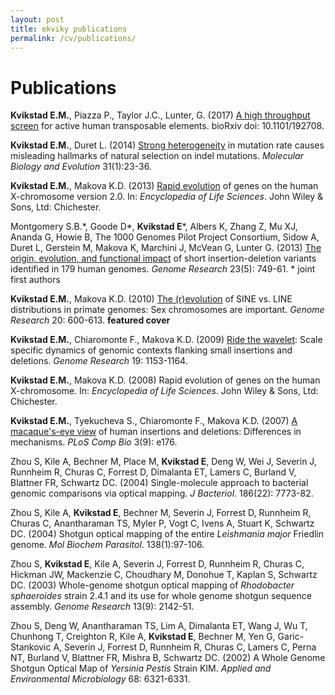 ```yaml
---
layout: post
title: ekviky publications 
permalink: /cv/publications/
---
```


# Publications 

**Kvikstad E.M.**, Piazza P., Taylor J.C., Lunter, G. (2017) [A high throughput screen](https://www.biorxiv.org/content/early/2017/09/22/192708) for active human transposable elements. bioRxiv doi: 10.1101/192708.  

**Kvikstad E.M.**, Duret L. (2014) [Strong heterogeneity](https://academic.oup.com/mbe/article-lookup/doi/10.1093/molbev/mst185) in mutation rate causes misleading hallmarks of natural selection on indel mutations. *Molecular Biology and Evolution* 31(1):23-36.  

**Kvikstad E.M.**, Makova K.D. (2013) [Rapid evolution](http://onlinelibrary.wiley.com/doi/10.1002/9780470015902.a0020858.pub2/abstract?userIsAuthenticated=false&deniedAccessCustomisedMessage=) of genes on the human X-chromosome version 2.0. In: *Encyclopedia of Life Sciences*. John Wiley & Sons, Ltd: Chichester.  

Montgomery S.B.\*, Goode D\*, **Kvikstad E**\*, Albers K, Zhang Z, Mu XJ, Ananda G, Howie B, The 1000 Genomes Pilot Project Consortium, Sidow A, Duret L, Gerstein M, Makova K, Marchini J, McVean G, Lunter G. (2013) [The origin, evolution, and functional impact](http://genome.cshlp.org/content/23/5/749.long) of short insertion-deletion variants identified in 179 human genomes. *Genome Research* 23(5): 749-61. \* joint first authors  

**Kvikstad E.M.**, Makova K.D. (2010) [The (r)evolution](http://genome.cshlp.org/content/20/5/600.long) of SINE vs. LINE distributions in primate genomes: Sex chromosomes are important. *Genome Research* 20: 600-613. **featured cover**  

**Kvikstad E.M.**, Chiaromonte F., Makova K.D. (2009) [Ride the wavelet](http://genome.cshlp.org/content/19/7/1153.long): Scale specific dynamics of genomic contexts flanking small insertions and deletions. *Genome Research* 19: 1153-1164.  

**Kvikstad E.M.**, Makova K.D. (2008) Rapid evolution of genes on the human X-chromosome. In: *Encyclopedia of Life Sciences*. John Wiley & Sons, Ltd: Chichester.  

**Kvikstad E.M.**, Tyekucheva S., Chiaromonte F., Makova K.D. (2007) [A macaque's-eye view](http://journals.plos.org/ploscompbiol/article?id=10.1371/journal.pcbi.0030176) of human insertions and deletions: Differences in mechanisms. *PLoS Comp Bio* 3(9): e176.  

Zhou S, Kile A, Bechner M, Place M, **Kvikstad E**, Deng W, Wei J, Severin J, Runnheim R, Churas C, Forrest D, Dimalanta ET, Lamers C, Burland V, Blattner FR, Schwartz DC. (2004) Single-molecule approach to bacterial genomic comparisons via optical mapping. *J Bacteriol*. 186(22): 7773-82. 

Zhou S, Kile A, **Kvikstad E**, Bechner M, Severin J, Forrest D, Runnheim R, Churas C, Anantharaman TS, Myler P, Vogt C, Ivens A, Stuart K, Schwartz DC. (2004) Shotgun optical mapping of the entire *Leishmania major* Friedlin genome. *Mol Biochem Parasitol*. 138(1):97-106.  

Zhou S, **Kvikstad E**, Kile A, Severin J, Forrest D, Runnheim R, Churas C, Hickman JW, Mackenzie C, Choudhary M, Donohue T, Kaplan S, Schwartz DC. (2003) Whole-genome shotgun optical mapping of *Rhodobacter sphaeroides* strain 2.4.1 and its use for whole genome shotgun sequence assembly. *Genome Research* 13(9): 2142-51.  

Zhou S, Deng W, Anantharaman TS, Lim A, Dimalanta ET, Wang J, Wu T, Chunhong T, Creighton R, Kile A, **Kvikstad E**, Bechner M, Yen G, Garic-Stankovic A, Severin J, Forrest D, Runnheim R, Churas C, Lamers C, Perna NT, Burland V, Blattner FR, Mishra B, Schwartz DC. (2002) A Whole Genome Shotgun Optical Map of *Yersinia Pestis* Strain KIM. *Applied and Environmental Microbiology* 68: 6321-6331.  

